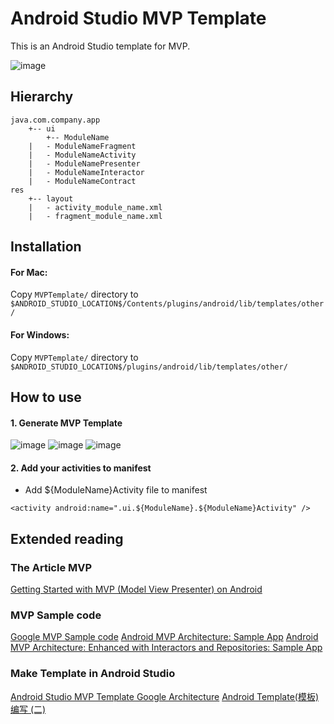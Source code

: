 # Android Studio MVP Template

This is an Android Studio template for MVP. 

![image](https://miro.medium.com/max/700/0*4E8U5YuG22bLp4h8.)

## Hierarchy

```
java.com.company.app
	+-- ui
    	+-- ModuleName
	|	- ModuleNameFragment
	|	- ModuleNameActivity
	|	- ModuleNamePresenter
	|	- ModuleNameInteractor
	|	- ModuleNameContract
res
	+-- layout
	|	- activity_module_name.xml
	|	- fragment_module_name.xml
```

## Installation

#### For Mac:

Copy `MVPTemplate/` directory to `$ANDROID_STUDIO_LOCATION$/Contents/plugins/android/lib/templates/other/`

#### For Windows:

Copy `MVPTemplate/` directory to `$ANDROID_STUDIO_LOCATION$/plugins/android/lib/templates/other/`

## How to use

#### 1. Generate MVP Template
![image](https://drive.google.com/uc?export=view&id=15esxyryuWLJvFG5XAQRF3fpsWc8qBagZ)
![image](https://drive.google.com/uc?export=view&id=1TiAXQbhri88kpfxXg4dGLjTiC8XBMAWO)
![image](https://drive.google.com/uc?export=view&id=1zuuPlIVYyU8WxILklXdGaYorEfh9NMr8)


#### 2. Add your activities to manifest
* Add ${ModuleName}Activity file to manifest
```
<activity android:name=".ui.${ModuleName}.${ModuleName}Activity" />
```

## Extended reading
### The Article MVP
[Getting Started with MVP (Model View Presenter) on Android](https://github.com/googlesamples/android-architecture/tree/todo-mvp-kotlin)

### MVP Sample code
[Google MVP Sample code](https://github.com/googlesamples/android-architecture/tree/todo-mvp-kotlin)
[Android MVP Architecture: Sample App](https://github.com/MindorksOpenSource/android-mvp-architecture)
[Android MVP Architecture: Enhanced with Interactors and Repositories: Sample App](https://github.com/MindorksOpenSource/android-mvp-interactor-architecture)

### Make Template in Android Studio
[Android Studio MVP Template Google Architecture](https://proandroiddev.com/android-studio-mvp-template-google-architecture-29c93a940341)
[Android Template(模板) 编写 (二)](https://www.jianshu.com/p/b53e89ea5ea5)

